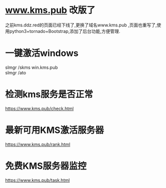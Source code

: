 # www.kms.pub 改版了
之前kms.ddz.red的页面已经下线了,更换了域名www.kms.pub ,页面也重写了,使用python3+tornado+Bootstrap,添加了后台功能,方便管理.
# 一键激活windows
slmgr /skms win.kms.pub</br>
slmgr /ato</br>
# 检测kms服务是否正常
https://www.kms.pub/check.html
# 最新可用KMS激活服务器
https://www.kms.pub/rank.html
# 免费KMS服务器监控
https://www.kms.pub/task.html

